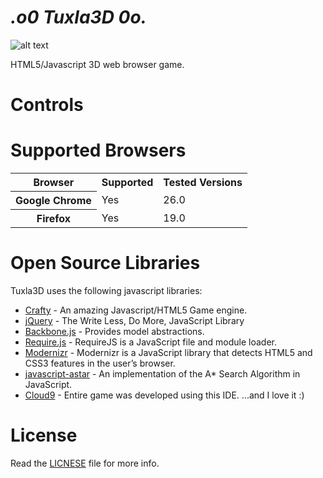 _.o0 Tuxla3D 0o._
==========================

![alt text](https://raw.github.com/petarov/game-off-2012/master/art/logo-clr.png "Raging Gardens")

HTML5/Javascript 3D web browser game.

# Controls

# Supported Browsers

<table>
  <tr>
    <th>Browser</th>
    <th>Supported</th>
    <th>Tested Versions</th>
  </tr>
  <tr>
    <th>Google Chrome</th>
    <td>Yes</td>
    <td>26.0</td>
  </tr>
  <tr>
    <th>Firefox</th>
    <td>Yes</td>
    <td>19.0</td>
  </tr>
</table>


# Open Source Libraries
Tuxla3D uses the following javascript libraries:

  * [Crafty](http://craftyjs.com/) - An amazing Javascript/HTML5 Game engine.  
  * [jQuery](http://jquery.com/) - The Write Less, Do More, JavaScript Library
  * [Backbone.js](http://backbonejs.org/) - Provides model abstractions.
  * [Require.js](http://requirejs.org/) - RequireJS is a JavaScript file and module loader. 
  * [Modernizr](http://modernizr.com/) - Modernizr is a JavaScript library that detects HTML5 and CSS3 features in the user’s browser.
  * [javascript-astar](https://github.com/bgrins/javascript-astar) - An implementation of the A* Search Algorithm in JavaScript.
  * [Cloud9](https://c9.io) - Entire game was developed using this IDE. ...and I love it :)

# License
Read the [LICNESE]() file for more info.

